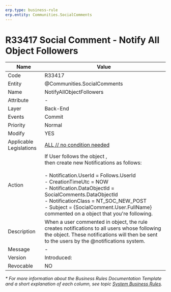 ```yaml
---
erp.type: business-rule
erp.entity: Communities.SocialComments
---
```


# R33417 Social Comment - Notify All Object Followers

| Name | Value |
| ---- | ----- |
| Code | R33417 |
| Entity | @Communities.SocialComments |
| Name | NotifyAllObjectFollowers |
| Attribute | - |
| Layer | Back-End |
| Events | Commit |
| Priority | Normal |
| Modify | YES |
| Applicable Legislations | [ALL // no condition needed](xref:applicable-legislations) |
| Action | If User follows the object , <br> then create new Notifications as follows: <br><br> - Notification.UserId = Follows.UserId <br> - CreationTimeUtc =  NOW <br> - Notification.DataObjectId = SocialComments.DataObjectId <br> - NotificationClass = NT_SOC_NEW_POST <br> - Subject = {SocialComment.User.FullName} commented on a object that you're following. |
| Description| When a user commented in object, the rule creates notifications to all users whose following the object. These notifications will then be sent to the users by the @notifications system.|  
| Message | - |
| Version | Introduced:  |
| Revocable | NO |

*\* For more information about the Business Rules Documentation Template and a short explanation of each column, see
topic [System Business Rules](../templates/template-description-system-business-rules.md).*
